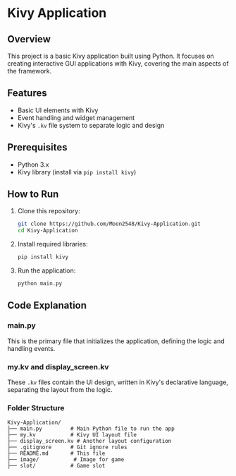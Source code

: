 
# Kivy Application

## Overview
This project is a basic Kivy application built using Python. It focuses on creating interactive GUI applications with Kivy, covering the main aspects of the framework.

## Features
- Basic UI elements with Kivy
- Event handling and widget management
- Kivy's `.kv` file system to separate logic and design

## Prerequisites
- Python 3.x
- Kivy library (install via `pip install kivy`)

## How to Run
1. Clone this repository:
   ```bash
   git clone https://github.com/Moon2548/Kivy-Application.git
   cd Kivy-Application
   ```
2. Install required libraries:
   ```bash
   pip install kivy
   ```
3. Run the application:
   ```bash
   python main.py
   ```

## Code Explanation

### main.py
This is the primary file that initializes the application, defining the logic and handling events.

### my.kv and display_screen.kv
These `.kv` files contain the UI design, written in Kivy's declarative language, separating the layout from the logic.

### Folder Structure
```
Kivy-Application/
├── main.py         # Main Python file to run the app
├── my.kv           # Kivy UI layout file
├── display_screen.kv # Another layout configuration
├── .gitignore      # Git ignore rules
├── README.md       # This file
├── image/           # Image for game
├── slot/           # Game slot 
```